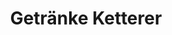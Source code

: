---
title: "Getränke Ketterer"
url: /koenigsfeld-im-schwarzwald/getraenke-ketterer/
shop: Getränke
---
